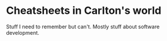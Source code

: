 # Cheatsheets in Carlton's world

Stuff I need to remember but can't.
Mostly stuff about software development.
